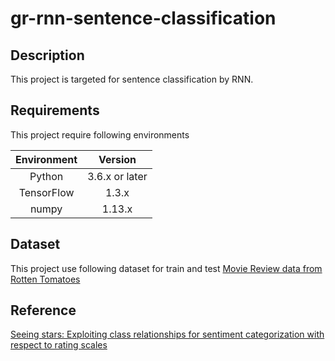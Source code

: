 # gr-rnn-sentence-classification 

## Description
This project is targeted for sentence classification by RNN. 

## Requirements
This project require following environments

|Environment|Version|
|:---------:|:-----:|
| Python | 3.6.x or later |
| TensorFlow | 1.3.x |
| numpy | 1.13.x |

## Dataset
This project use following dataset for train and test
[Movie Review data from Rotten Tomatoes](http://www.cs.cornell.edu/people/pabo/movie-review-data/)

## Reference
[Seeing stars: Exploiting class relationships for sentiment categorization with respect to rating scales](http://www.cs.cornell.edu/home/llee/papers/pang-lee-stars.home.html)
